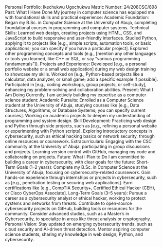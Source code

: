 Personal Portfolio: Ikechukwu Ugochukwu
Matric Number: 24/208CSC/898
Past: What I Have Done
My journey in computer science has equipped me with foundational skills and practical experience:
Academic Foundation:
Began my B.Sc. in Computer Science at the University of Abuja, completing foundational courses in programming and computer systems.
Technical Skills:
Learned web design, creating projects using HTML, CSS, and JavaScript to build responsive and user-friendly interfaces.
Studied Python, applying it to projects like [e.g., simple scripts, automation tools, or basic applications; you can specify if you have a particular project].
Explored other programming concepts and tools (e.g., [mention any other languages or tools you learned, like C++ or SQL, or say “various programming fundamentals”]).
Projects and Experience:
Developed [e.g., a personal portfolio website or a small web application] during my web design training to showcase my skills.
Worked on [e.g., Python-based projects like a calculator, data analyzer, or small game; add a specific example if possible].
Participated in [e.g., coding workshops, group projects, or self-study], enhancing my problem-solving and collaboration abilities.
Present: What I Am Doing
Currently, I am actively building my expertise as a computer science student:
Academic Pursuits:
Enrolled as a Computer Science student at the University of Abuja, studying courses like [e.g., Data Structures, Algorithms, or Database Systems; you can specify current courses].
Working on academic projects to deepen my understanding of programming and system design.
Skill Development:
Practicing web design and Python through side projects, such as [e.g., refining a personal website or experimenting with Python scripts].
Exploring introductory concepts in cybersecurity, such as ethical hacking basics or network security, through online resources or coursework.
Extracurriculars:
Engaging with the CSC community at the University of Abuja, participating in group discussions and projects.
Learning version control with GitHub, managing my code and collaborating on projects.
Future: What I Plan to Do
I am committed to building a career in cybersecurity, with clear goals for the future:
Short-Term Goals (1–2 years):
Complete my B.Sc. in Computer Science at the University of Abuja, focusing on cybersecurity-related coursework.
Gain hands-on experience through internships or projects in cybersecurity, such as [e.g., penetration testing or securing web applications].
Earn certifications like [e.g., CompTIA Security+, Certified Ethical Hacker (CEH), or Cisco CyberOps Associate].
Long-Term Goals (3–5 years):
Pursue a career as a cybersecurity analyst or ethical hacker, working to protect systems and networks from threats.
Contribute to open-source cybersecurity projects on GitHub, building tools or resources for the community.
Consider advanced studies, such as a Master’s in Cybersecurity, to specialize in areas like threat analysis or cryptography.
Personal Vision:
Stay updated on emerging cybersecurity trends, such as cloud security and AI-driven threat detection.
Mentor aspiring computer science students, sharing my knowledge in web design, Python, and cybersecurity.
